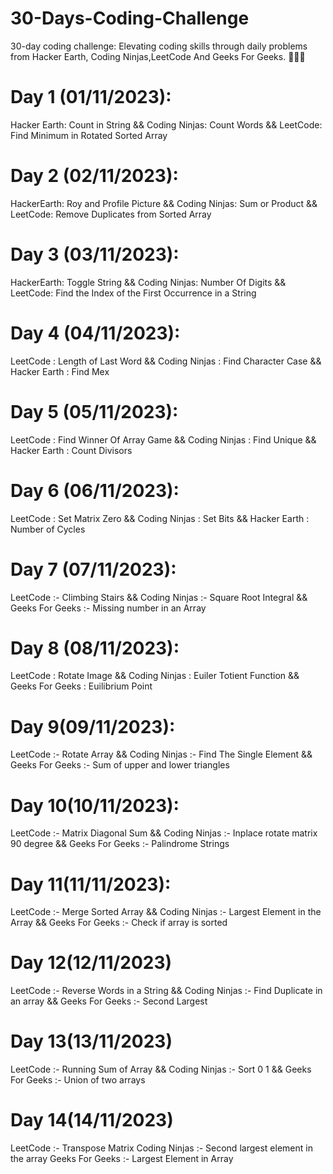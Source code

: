 # 30-Days-Coding-Challenge
30-day coding challenge: Elevating coding skills through daily problems from Hacker Earth, Coding Ninjas,LeetCode And Geeks For Geeks. 🚀🤞🏼

# Day 1 (01/11/2023):
Hacker Earth: Count in String &&
Coding Ninjas: Count Words &&
LeetCode: Find Minimum in Rotated Sorted Array

# Day 2 (02/11/2023): 
HackerEarth: Roy and Profile Picture && 
Coding Ninjas: Sum or Product &&
LeetCode:  Remove Duplicates from Sorted Array

# Day 3 (03/11/2023):
HackerEarth: Toggle String &&
Coding Ninjas: Number Of Digits &&
LeetCode: Find the Index of the First Occurrence in a String

# Day 4 (04/11/2023):
LeetCode : Length of Last Word && 
Coding Ninjas : Find Character Case &&
Hacker Earth : Find Mex

# Day 5 (05/11/2023):
LeetCode : Find Winner Of Array Game &&
Coding Ninjas : Find Unique &&
Hacker Earth : Count Divisors

# Day 6 (06/11/2023):
LeetCode : Set Matrix Zero &&
Coding Ninjas : Set Bits &&
Hacker Earth : Number of Cycles

# Day 7 (07/11/2023):
LeetCode :- Climbing Stairs &&
Coding Ninjas :- Square Root Integral &&
Geeks For Geeks :- Missing number in an Array

# Day 8 (08/11/2023):
LeetCode : Rotate Image &&
Coding Ninjas : Euiler Totient Function &&
Geeks For Geeks : Euilibrium Point

# Day 9(09/11/2023):
LeetCode :- Rotate Array &&
Coding Ninjas :- Find The Single Element &&
Geeks For Geeks :- Sum of upper and lower triangles

# Day 10(10/11/2023):
LeetCode :- Matrix Diagonal Sum &&
Coding Ninjas :- Inplace rotate matrix 90 degree &&
Geeks For Geeks :- Palindrome Strings

# Day 11(11/11/2023):
LeetCode :- Merge Sorted Array &&
Coding Ninjas :- Largest Element in the Array &&
Geeks For Geeks :- Check if array is sorted

# Day 12(12/11/2023)
LeetCode :- Reverse Words in a String &&
Coding Ninjas :- Find Duplicate in an array &&
Geeks For Geeks :- Second Largest


# Day 13(13/11/2023)
LeetCode :- Running Sum of Array &&
Coding Ninjas :- Sort 0 1 &&
Geeks For Geeks :- Union of two arrays

# Day 14(14/11/2023)
LeetCode :- Transpose Matrix
Coding Ninjas :- Second largest element in the array
Geeks For Geeks :- Largest Element in Array
